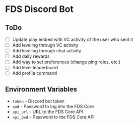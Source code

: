 # FDS Discord Bot

## ToDo
- [ ] Update play embed with VC activity of the user who sent it
- [ ] Add leveling through VC activity
- [ ] Add leveling through chat activity
- [ ] Add daily rewards
- [ ] Add way to set preferences (change ping roles, etc.)
- [ ] Add level leaderboard
- [ ] Add profile command

## Environment Variables
- `token` - Discord bot token
- `pwd` - Password to log into the FDS Core
- `api_url` - URL to the FDS Core API
- `api_pwd` - Password to the FDS Core API